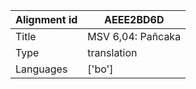 |Alignment id | AEEE2BD6D
| --- | --- 
|Title | MSV 6,04: Pañcaka 
|Type | translation
|Languages | ['bo']